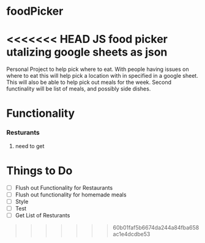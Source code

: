 # foodPicker
<<<<<<< HEAD
JS food picker utalizing google sheets as json
=======
Personal Project to help pick where to eat. With people having issues on where to eat this will help pick a location with in specified in a google sheet.
This will also be able to help pick out meals for the week. Second functinality will be list of meals, and possibly side dishes.

# Functionality
### Resturants
1. need to get 


# Things to Do

- [ ] Flush out Functionality for Restaurants
- [ ] Flush out functionality for homemade meals
- [ ] Style
- [ ] Test
- [ ] Get List of Resturants
>>>>>>> 60b01faf5b6674da244a84fba658ac1e4dcdbe53

